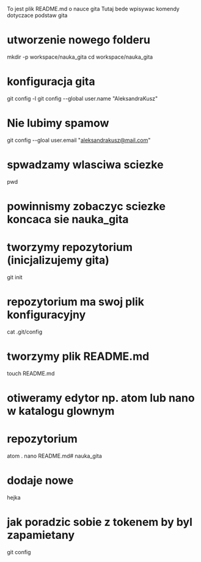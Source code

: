 To jest plik README.md o nauce gita
Tutaj bede wpisywac komendy dotyczace podstaw gita
# utworzenie nowego folderu
mkdir -p workspace/nauka_gita
cd workspace/nauka_gita

# konfiguracja gita
git config -l
git config --global user.name "AleksandraKusz"

# Nie lubimy spamow
git config --gloal user.email "aleksandrakusz@mail.com"

# spwadzamy wlasciwa sciezke
pwd
# powinnismy zobaczyc sciezke koncaca sie  nauka_gita

# tworzymy repozytorium (inicjalizujemy gita)
git init

# repozytorium ma swoj plik konfiguracyjny
cat .git/config
# tworzymy plik README.md
touch README.md
# otiweramy edytor np. atom lub nano w katalogu glownym
# repozytorium
atom .
nano README.md# nauka_gita

# dodaje nowe
hejka

# jak poradzic sobie z tokenem by byl zapamietany 
git config 


